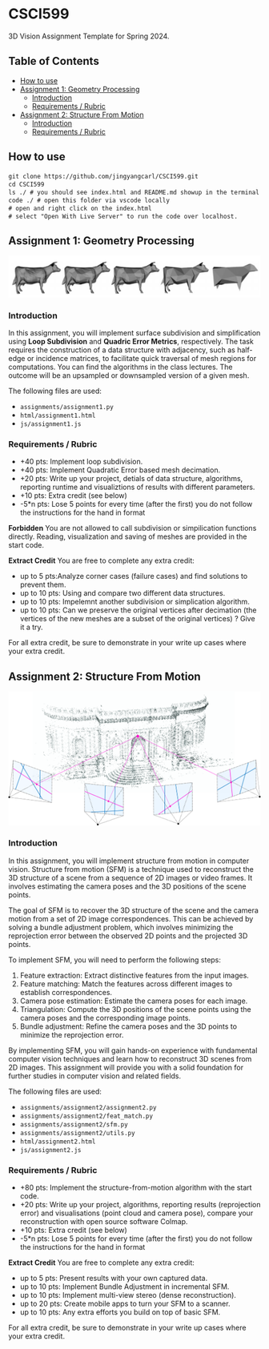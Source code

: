 # CSCI599
3D Vision Assignment Template for Spring 2024.

## Table of Contents
- [How to use](#how-to-use)
- [Assignment 1: Geometry Processing](#assignment-1-geometry-processing)
    - [Introduction](#introduction)
    - [Requirements / Rubric](#requirements--rubric)
- [Assignment 2: Structure From Motion](#assignment-2-structure-from-motion)
    - [Introduction](#introduction-1)
    - [Requirements / Rubric](#requirements--rubric-1)

## How to use
```shell
git clone https://github.com/jingyangcarl/CSCI599.git
cd CSCI599
ls ./ # you should see index.html and README.md showup in the terminal
code ./ # open this folder via vscode locally
# open and right click on the index.html
# select "Open With Live Server" to run the code over localhost.
```

## Assignment 1: Geometry Processing
![Mesh Decimation](img/meshdecimation.png)

### Introduction
In this assignment, you will implement surface subdivision and simplification using **Loop Subdivision** and **Quadric Error Metrics**, respectively. The task requires the construction of a data structure with adjacency, such as half-edge or incidence matrices, to facilitate quick traversal of mesh regions for computations. You can find the algorithms in the class lectures. The outcome will be an upsampled or downsampled version of a given mesh.

The following files are used:
- `assignments/assignment1.py`
- `html/assignment1.html`
- `js/assignment1.js`

### Requirements / Rubric
* +40 pts: Implement loop subdivision.
* +40 pts: Implement Quadratic Error based mesh decimation.
* +20 pts: Write up your project, detials of data structure, algorithms, reporting runtime and visualiztions of results with different parameters.
* +10 pts: Extra credit (see below)
* -5*n pts: Lose 5 points for every time (after the first) you do not follow the instructions for the hand in format

**Forbidden** You are not allowed to call subdivision or simpilication functions directly. Reading, visualization and saving of meshes are provided in the start code.

**Extract Credit** You are free to complete any extra credit:

* up to 5 pts:Analyze corner cases (failure cases) and find solutions to prevent them.
* up to 10 pts: Using and compare two different data structures.
* up to 10 pts: Impelemnt another subdivision or simplication algorithm.
* up to 10 pts: Can we preserve the original vertices after decimation (the vertices of the new meshes are a subset of the original vertices) ? Give it a try.

For all extra credit, be sure to demonstrate in your write up cases where your extra credit.

## Assignment 2: Structure From Motion
![Mesh Decimation](img/sfm.png)

### Introduction
In this assignment, you will implement structure from motion in computer vision. Structure from motion (SFM) is a technique used to reconstruct the 3D structure of a scene from a sequence of 2D images or video frames. It involves estimating the camera poses and the 3D positions of the scene points.

The goal of SFM is to recover the 3D structure of the scene and the camera motion from a set of 2D image correspondences. This can be achieved by solving a bundle adjustment problem, which involves minimizing the reprojection error between the observed 2D points and the projected 3D points.

To implement SFM, you will need to perform the following steps:
1. Feature extraction: Extract distinctive features from the input images.
2. Feature matching: Match the features across different images to establish correspondences.
3. Camera pose estimation: Estimate the camera poses for each image.
4. Triangulation: Compute the 3D positions of the scene points using the camera poses and the corresponding image points.
5. Bundle adjustment: Refine the camera poses and the 3D points to minimize the reprojection error.

By implementing SFM, you will gain hands-on experience with fundamental computer vision techniques and learn how to reconstruct 3D scenes from 2D images. This assignment will provide you with a solid foundation for further studies in computer vision and related fields.

The following files are used:
- `assignments/assignment2/assignment2.py`
- `assignments/assignment2/feat_match.py`
- `assignments/assignment2/sfm.py`
- `assignments/assignment2/utils.py`
- `html/assignment2.html`
- `js/assignment2.js`

### Requirements / Rubric
* +80 pts: Implement the structure-from-motion algorithm with the start code.  
* +20 pts: Write up your project, algorithms, reporting results (reprojection error) and visualisations (point cloud and camera pose), compare your reconstruction with open source software Colmap.
* +10 pts: Extra credit (see below)
* -5*n pts: Lose 5 points for every time (after the first) you do not follow the instructions for the hand in format

**Extract Credit** You are free to complete any extra credit:

* up to 5 pts: Present results with your own captured data.
* up to 10 pts: Implement Bundle Adjustment in incremental SFM.
* up to 10 pts: Implement multi-view stereo (dense reconstruction).
* up to 20 pts: Create mobile apps to turn your SFM to a scanner.  
* up to 10 pts: Any extra efforts you build on top of basic SFM.

For all extra credit, be sure to demonstrate in your write up cases where your extra credit.